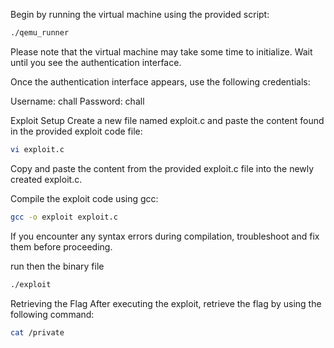 Begin by running the virtual machine using the provided script:
``` bash
./qemu_runner
```
Please note that the virtual machine may take some time to initialize. Wait until you see the authentication interface.

Once the authentication interface appears, use the following credentials:

Username: chall
Password: chall

Exploit Setup
Create a new file named exploit.c and paste the content found in the provided exploit code file:
``` bash
vi exploit.c
```
Copy and paste the content from the provided exploit.c file into the newly created exploit.c.

Compile the exploit code using gcc:
``` bash
gcc -o exploit exploit.c
```

If you encounter any syntax errors during compilation, troubleshoot and fix them before proceeding.


run then the binary file 

``` bash
./exploit 
```
Retrieving the Flag
After executing the exploit, retrieve the flag by using the following command:

``` bash
cat /private
```